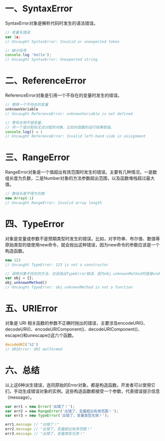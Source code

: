 # 一、SyntaxError
SyntaxError对象是解析代码时发生的语法错误。
```js
// 变量名错误
var 1a;
// Uncaught SyntaxError: Invalid or unexpected token

// 缺少括号
console.log 'hello');
// Uncaught SyntaxError: Unexpected string
```
# 二、ReferenceError
ReferenceError对象是引用一个不存在的变量时发生的错误。
```js
// 使用一个不存在的变量
unknownVariable
// Uncaught ReferenceError: unknownVariable is not defined

// 等号左侧不是变量.
// 将一个值分配给无法分配的对象，比如对函数的运行结果赋值。
console.log() = 1
// Uncaught ReferenceError: Invalid left-hand side in assignment
```
# 三、RangeError
RangeError对象是一个值超出有效范围时发生的错误。主要有几种情况，一是数组长度为负数，二是Number对象的方法参数超出范围，以及函数堆栈超过最大值。
```js
// 数组长度不得为负数
new Array(-1)
// Uncaught RangeError: Invalid array length
```
 # 四、TypeError
 对象是变量或参数不是预期类型时发生的错误。比如，对字符串、布尔值、数值等原始类型的值使用new命令，就会抛出这种错误，因为new命令的参数应该是一个构造函数。
 ```js
 new 123
// Uncaught TypeError: 123 is not a constructor

// 调用对象不存在的方法，也会抛出TypeError错误，因为obj.unknownMethod的值是undefined，而不是一个函数。
var obj = {};
obj.unknownMethod()
// Uncaught TypeError: obj.unknownMethod is not a function
 ```
 # 五、URIError
 对象是 URI 相关函数的参数不正确时抛出的错误，主要涉及encodeURI()、decodeURI()、encodeURIComponent()、decodeURIComponent()、escape()和unescape()这六个函数。
 ```js
 decodeURI('%2')
// URIError: URI malformed
 ```
# 六、总结
以上这6种派生错误，连同原始的Error对象，都是构造函数。开发者可以使用它们，手动生成错误对象的实例。这些构造函数都接受一个参数，代表错误提示信息（message）。
```js
var err1 = new Error('出错了！');
var err2 = new RangeError('出错了，变量超出有效范围！');
var err3 = new TypeError('出错了，变量类型无效！');

err1.message // "出错了！"
err2.message // "出错了，变量超出有效范围！"
err3.message // "出错了，变量类型无效！"
```